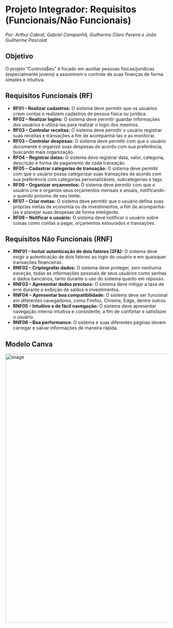 # Projeto Integrador: Requisitos (Funcionais/Não Funcionais)
_Por: Arthur Cabral, Gabriel Campanhã, Guilherme Claro Pereira e João Guilherme Pascolat_

## Objetivo
O projeto ”Controla$eu” é focado em auxiliar pessoas físicas/jurídicas (especialmente jovens) a assumirem o controle de suas finanças de forma simples e intuitiva.

## Requisitos Funcionais (RF)

* **RF01 – Realizar cadastros:**
    O sistema deve permitir que os usuários criem contas e realizem cadastros de pessoa física ou jurídica.
* **RF02 – Realizar logins:**
    O sistema deve permitir guardar informações dos usuários e utilizá-las para realizar o login dos mesmos.
* **RF03 – Controlar receitas:**
    O sistema deve permitir o usuário registrar suas receitas e transações a fim de acompanhá-las e as monitorar.
* **RF03 – Controlar despesas:**
    O sistema deve permitir com que o usuário documente e organize suas despesas de acordo com sua preferência, buscando mais organização.
* **RF04 – Registrar datas:**
    O sistema deve registrar data, valor, categoria, descrição e forma de pagamento de cada transação.
* **RF05 – Cadastrar categorias de transação:**
    O sistema deve permitir com que o usuário possa categorizar suas transações de acordo com sua preferência com categorias personalizáveis, subcategorias e tags.
* **RF06 – Organizar orçamentos:**
    O sistema deve permitir com que o usuário crie e organize seus orçamentos mensais e anuais, notificando-o quando próximo de seu limite.
* **RF07 – Criar metas:**
    O sistema deve permitir que o usuário defina suas próprias metas de economia ou de investimentos, a fim de acompanhá-las e planejar suas despesas de forma inteligente.
* **RF08 – Notificar o usuário:**
    O sistema deve notificar o usuário sobre coisas como contas a pagar, orçamentos estourados e transações.

## Requisitos Não Funcionais (RNF)

* **RNF01 – Incluir autenticação de dois fatores (2FA):**
    O sistema deve exigir a autenticação de dois fatores ao login do usuário e em quaisquer transações financeiras.
* **RNF02 – Criptografar dados:**
    O sistema deve proteger, sem nenhuma exceção, todas as informações pessoais de seus usuários como senhas e dados bancários, tanto durante o uso do sistema quanto em repouso.
* **RNF03 – Apresentar dados precisos:**
    O sistema deve mitigar a taxa de erro durante a exibição de saldos e investimentos.
* **RNF04 – Apresentar boa compatibilidade:**
    O sistema deve ser funcional em diferentes navegadores, como Firefox, Chrome, Edge, dentre outros.
* **RNF05 – Intuitivo e de fácil navegação:**
    O sistema deve apresentar navegação interna intuitiva e consistente, a fim de confortar e satisfazer o usuário.
* **RNF06 – Boa performance:**
    O sistema e suas diferentes páginas devem carregar e salvar informações de maneira rápida.
## Modelo Canva
<img width="1351" height="837" alt="image" src="https://github.com/user-attachments/assets/055659f0-55e2-44f4-b496-c3f56909f2f8" />
